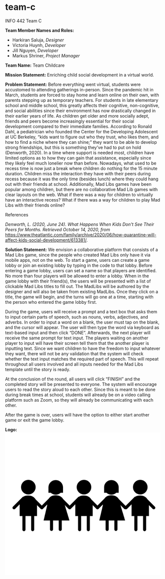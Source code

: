 # team-c
INFO 442 Team C

**Team Member Names and Roles:**
- Harkiran Saluja, *Designer*
- Victoria Huynh, *Developer*
- Jill Nguyen, *Developer*
- Markus Shriner, *Project Manager*

**Team Name:** Team Childcare

**Mission Statement:** Enriching child social development in a virtual world.

**Problem Statement:** Before everything went virtual, students were accustomed to attending gatherings in-person. Since the pandemic hit in March, students are forced to stay home and learn online on their own, with parents stepping up as temporary teachers. For students in late elementary school and middle school, this greatly affects their cognitive, non-cognitive, and social abilities since their environment has now drastically changed in their earlier years of life. As children get older and more socially adept, friends and peers become increasingly essential for their social development compared to their immediate families. According to Ronald Dahl, a pediatrician who founded the Center for the Developing Adolescent at UC Berkeley, “kids want to figure out who they trust, who likes them, and how to find a niche where they can shine;” they want to be able to develop strong friendships, but this is something they’ve had to put on hold (Denworth, 2020). In a time where support is needed most, children have limited options as to how they can gain that assistance, especially since they likely feel much lonelier now than before. Nowadays, what used to be recess time is now just a break where children do nothing for the 15 minute duration. Children miss the interaction they have with their peers during recess because it was the only time (besides lunch) where they could hang out with their friends at school. Additionally, Mad Libs games have been popular among children, but there are no collaborative Mad Lib games with clear layouts on the web. What if there was a way for children to virtually have an interactive recess? What if there was a way for children to play Mad Libs with their friends online?

References

_Denworth, L. (2020, June 24). What Happens When Kids Don't See Their Peers for Months.
Retrieved October 14, 2020, from_ https://www.theatlantic.com/family/archive/2020/06/how-quarantine-will-affect-kids-social-development/613381/.

**Solution Statement:**
We envision a collaborative platform that consists of a Mad Libs game, since the people who created Mad Libs only have it via mobile apps, not on the web. To start a game, users can create a game lobby or join an existing lobby by typing in the code to that lobby. Before entering a game lobby, users can set a name so that players are identified. No more than four players will be allowed to enter a lobby. When in the game lobby with their friend(s), the users will be presented with a list of clickable Mad Libs titles to fill out. The MadLibs will be authored by the designer and will also be taken from existing MadLibs. Once they click on a title, the game will begin, and the turns will go one at a time, starting with the person who entered the game lobby first.

During the game, users will receive a prompt and a text box that asks them to input certain parts of speech, such as nouns, verbs, adjectives, and adverbs. In order to input a word on a blank, the user must tap on the blank, and the cursor will appear. The user will then type the word via keyboard as text-based input and then click “DONE”. Afterwards, the next player will receive the same prompt for text input. The players waiting on another player to input will have their screen tell them that the another player is inputting text. Since we want children to have the freedom to input whatever they want, there will not be any validation that the system will check whether the text input matches the required part of speech. This will repeat throughout all users involved and all inputs needed for the Mad Libs template until the story is ready.

At the conclusion of the round, all users will click “FINISH” and the completed story will be presented to everyone. The system will encourage users to read the story aloud to each other. Since this is meant to be done during break times at school, students will already be on a video calling platform such as Zoom, so they will already be communicating with each other.

After the game is over, users will have the option to either start another game or exit the game lobby.

**Logo:**
![children together logo](imgs/children.png)
